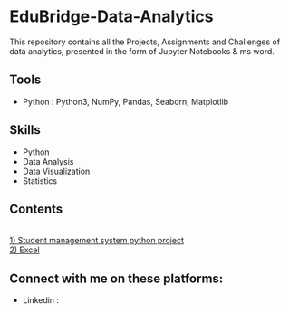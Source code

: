  
<html>
  <head>
     <h1>EduBridge-Data-Analytics</h1>
  </head>
  <body>
     This repository contains all the Projects, Assignments and Challenges of data analytics, presented in the form of Jupyter Notebooks & ms word.
  <body/>
  <head>
     <h2>Tools</h2>
  </head>
  <body>
     <ul>
      <li>Python : Python3, NumPy, Pandas, Seaborn, Matplotlib</li>
     </ul>
  <head>
     <h2>Skills</h2>
  </head>
  <body>
     <ul>
      <li>Python</li>  
      <li>Data Analysis</li>  
      <li>Data Visualization</li>  
      <li>Statistics</li>
     </ul>
  <body/>
  <head>
   <h2>Contents</h2>
  </head
  <body>
    <a href="https://github.com/Prasannaec26/EduBridge-Data-Analytics/blob/main/Projects/Student%20management%20system%20python%20project.ipynb"> <br />1) Student management system python project </a>
    <a href="https://github.com/Prasannaec26/EduBridge-Data-Analytics/blob/main/Projects/Project%20-%201.xlsx"> <br />2) Excel </a>
  </body>
  <head>
     <h2>Connect with me on these platforms:</h2>
  </head>
  <body>
     <ul>
      <li> Linkedin : </li>
     <a href="https://www.linkedin.com/in/g-prasanna-2b847a21b/" https://www.linkedin.com/g-prasanna </a>
     </ul>
  <body/> 
</html>
    
